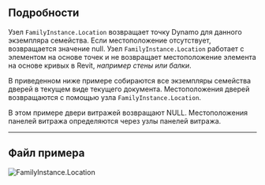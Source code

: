 ## Подробности
Узел `FamilyInstance.Location` возвращает точку Dynamo для данного экземпляра семейства. Если местоположение отсутствует, возвращается значение null. Узел `FamilyInstance.Location` работает с элементом на основе точек и не возвращает местоположение элемента на основе кривых в Revit, _например стены или балки_.

В приведенном ниже примере собираются все экземпляры семейства дверей в текущем виде текущего документа. Местоположения дверей возвращаются с помощью узла `FamilyInstance.Location`.

В этом примере двери витражей возвращают NULL. Местоположения панелей витража определяются через узлы панелей витража.
___
## Файл примера

![FamilyInstance.Location](./Revit.Elements.FamilyInstance.Location_img.jpg)
